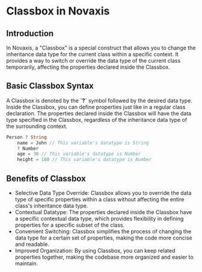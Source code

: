 # Classbox in Novaxis

## Introduction

In Novaxis, a "Classbox" is a special construct that allows you to change the inheritance data type for the current class within a specific context. It provides a way to switch or override the data type of the current class temporarily, affecting the properties declared inside the Classbox.

## Basic Classbox Syntax

A Classbox is denoted by the **\`?\`** symbol followed by the desired data type. Inside the Classbox, you can define properties just like in a regular class declaration. The properties declared inside the Classbox will have the data type specified in the Classbox, regardless of the inheritance data type of the surrounding context.
```PHP
Person ? String
    name = John // This variable's datatype is String
    ? Number
    age = 30 // This variable's datatype is Number
    height = 180 // This variable's datatype is Number

```

## Benefits of Classbox
- Selective Data Type Override: Classbox allows you to override the data type of specific properties within a class without affecting the entire class's inheritance data type.
- Contextual Datatype: The properties declared inside the Classbox have a specific contextual data type, which provides flexibility in defining properties for a specific subset of the class.
- Convenient Switching: Classbox simplifies the process of changing the data type for a certain set of properties, making the code more concise and readable.
- Improved Organization: By using Classbox, you can keep related properties together, making the codebase more organized and easier to maintain.
